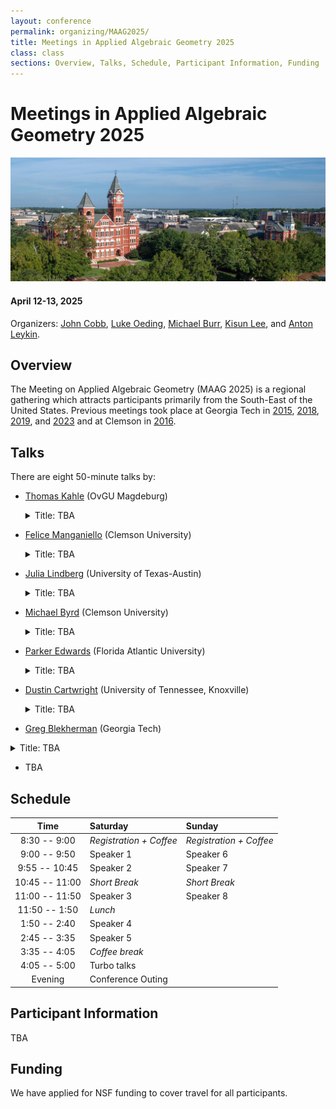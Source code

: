 ```yaml
---
layout: conference
permalink: organizing/MAAG2025/
title: Meetings in Applied Algebraic Geometry 2025
class: class
sections: Overview, Talks, Schedule, Participant Information, Funding
---
```


# Meetings in Applied Algebraic Geometry 2025
![Auburn](/images/projects/auburn.jpg "An image of Auburn, AL from the Auburn Photographic Services.") 
#### April 12-13, 2025
Organizers: [John Cobb](https://johndcobb.github.io), [Luke Oeding](http://webhome.auburn.edu/~lao0004/), [Michael Burr](https://cecas.clemson.edu/~burr2/), [Kisun Lee](https://klee669.github.io), and [Anton Leykin](https://antonleykin.math.gatech.edu).

## Overview
The Meeting on Applied Algebraic Geometry (MAAG 2025) is a regional gathering which attracts participants primarily from the South-East of the United States. Previous meetings took place at Georgia Tech in [2015](https://sites.google.com/site/magaspring15/), [2018](https://sites.google.com/view/maag-2018/home), [2019](https://sites.google.com/view/maag2019/home), and [2023](https://sites.google.com/view/maag-2023/home) and at Clemson in [2016](https://www.math.clemson.edu/aca/maga16/). 

## Talks
There are eight 50-minute talks by:
- [Thomas Kahle](https://thomas-kahle.de) (OvGU Magdeburg)
    <details>
        <summary> Title: TBA </summary>
        Abstract: TBA
    </details>

- [Felice Manganiello](http://www.math.clemson.edu/~manganm/?section=1) (Clemson University)
    <details>
        <summary> Title: TBA </summary>
        Abstract: TBA
    </details>

- [Julia Lindberg](https://sites.google.com/view/julialindberg/home) (University of Texas-Austin)
    <details>
        <summary> Title: TBA </summary>
        Abstract: TBA
    </details>

- [Michael Byrd](https://michael-byrd.github.io) (Clemson University)
    <details>
        <summary> Title: TBA </summary>
        Abstract: TBA
    </details>

- [Parker Edwards](https://parkeredw.com) (Florida Atlantic University)
    <details>
        <summary> Title: TBA </summary>
        Abstract: TBA
    </details>

- [Dustin Cartwright](https://web.math.utk.edu/~cartwright/) (University of Tennessee, Knoxville)
    <details>
        <summary> Title: TBA </summary>
        Abstract: TBA
    </details>

- [Greg Blekherman](https://sites.google.com/site/grrigg/) (Georgia Tech)
<details>
    <summary> Title: TBA </summary>
    Abstract: TBA
</details>

- TBA

## Schedule

| Time             | Saturday                | Sunday                  |
| :--------------: | :---------------------- | :---------------------- |
| 8:30 -- 9:00     | *Registration + Coffee* | *Registration + Coffee* |
| 9:00 -- 9:50     | Speaker 1               | Speaker 6               |
| 9:55 -- 10:45    | Speaker 2               | Speaker 7               |
| 10:45 -- 11:00   | *Short Break*           | *Short Break*         |
| 11:00 -- 11:50   | Speaker 3               | Speaker 8               |
| 11:50 -- 1:50    | *Lunch*                 |                         |
| 1:50 -- 2:40     | Speaker 4               |                         |
| 2:45 -- 3:35     | Speaker 5               |                         |
| 3:35 -- 4:05     | *Coffee break*          |                         |
| 4:05 -- 5:00     | Turbo talks             |                         |
| Evening          | Conference Outing       |                         |

## Participant Information
TBA

## Funding
We have applied for NSF funding to cover travel for all participants.
